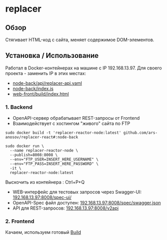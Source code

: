 # replacer


## Обзор
Стягивает HTML-код с сайта, меняет содержимое DOM-элементов.


## Установка / Использование
Работал в Docker-контейнерах на машине с IP 192.168.13.97.
Для своего проекта - заменить IP в этих местах:
- [node-back/api/replacer-api.yaml](https://github.com/ars-anosov/replacer-react/blob/master/node-back/api/replacer-api.yaml)
- [node-back/index.js](https://github.com/ars-anosov/replacer-react/blob/master/node-back/index.js)
- [web-front/build/index.html](https://github.com/ars-anosov/replacer-react/blob/master/web-front/build/index.html)

### 1. Backend
- OpenAPI-сервер обрабатывает REST-запросы от Frontend
- Взаимодействует с хостингом "живого" сайта по FTP

```
sudo docker build -t 'replacer-reactor-node:latest' github.com/ars-anosov/replacer-react#:node-back

sudo docker run \
  --name replacer-reactor-node \
  --publish=8008:8008 \
  --env="FTP_USER=INSERT_HERE_USERNAME" \
  --env="FTP_PASS=INSERT_HERE_PASSWORD" \
  -it \
  replacer-reactor-node:latest
```
Выскочить из контейнера : Ctrl+P+Q

- WEB-интерфейс для тестовых запросов через Swagger-UI: [192.168.13.97:8008/spec-ui/](http://192.168.13.97:8008/spec-ui/)
- OpenAPI-Spec файл доступен: [192.168.13.97:8008/spec/swagger.json](http://192.168.13.97:8008/spec/swagger.json)
- API для REST-запросов: [192.168.13.97:8008/v2api](http://192.168.13.97:8008/v2api/)

### 2. Frontend

Качаем, используем готовый [Build](https://github.com/ars-anosov/replacer-react/blob/master/web-front/build/)